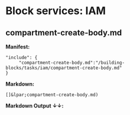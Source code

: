 # Block services: IAM
## compartment-create-body.md
**Manifest:**
```
"include": {
     "compartment-create-body.md":"/building-blocks/tasks/iam/compartment-create-body.md"
}
```

**Markdown:**
```
[]&lpar;compartment-create-body.md)
```

**Markdown Output &#8595;&#8595;:**
 
[](include:compartment-create-body.md)
 